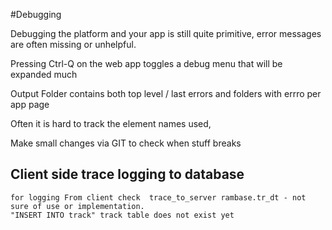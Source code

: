 #Debugging


Debugging the platform and your app is still quite primitive, error messages are often missing or unhelpful.


Pressing Ctrl-Q on the web app toggles a debug menu that will be expanded much 

Output Folder contains both top level / last errors and folders with errro per app page



Often it is hard to track the element names used, 


Make small changes via GIT to check when stuff breaks


## Client side trace logging to database
	for logging From client check  trace_to_server rambase.tr_dt - not sure of use or implementation.
	"INSERT INTO track" track table does not exist yet
